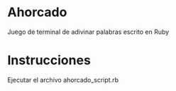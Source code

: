 # Ahorcado
Juego de terminal de adivinar palabras escrito en Ruby

# Instrucciones
Ejecutar el archivo ahorcado_script.rb
